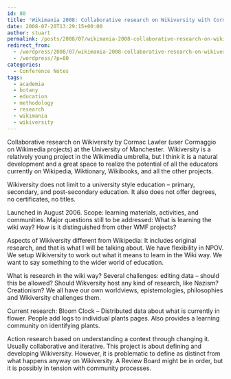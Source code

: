 ```yaml
---
id: 80
title: 'Wikimania 2008: Collaborative research on Wikiversity with Cormac Lawler'
date: 2008-07-20T13:29:15+00:00
author: stuart
permalink: /posts/2008/07/wikimania-2008-collaborative-research-on-wikiversity-with-cormac-lawler// 
redirect_from:
  - /wordpress/2008/07/wikimania-2008-collaborative-research-on-wikiversity-with-cormac-lawler/
  - /wordpress/?p=80
categories:
  - Conference Notes
tags:
  - academia
  - botany
  - education
  - methodology
  - research
  - wikimania
  - wikiversity
---
```

Collaborative research on Wikiversity by Cormac Lawler (user Cormaggio on Wikimedia projects) at the University of Manchester.  Wikiversity is a relatively young project in the Wikimedia umbrella, but I think it is a natural development and a great space to realize the potential of all the educators currently on Wikipedia, Wiktionary, Wikibooks, and all the other projects.

<!--more-->

Wikiversity does not limit to a university style education – primary, secondary, and post-secondary education. It also does not offer degrees, no certificates, no titles.

Launched in August 2006. Scope: learning materials, activities, and communities. Major questions still to be addressed: What is learning the wiki way? How is it distinguished from other WMF projects?

Aspects of Wikiversity different from Wikipedia: It includes original research, and that is what I will be talking about. We have flexibility in NPOV. We setup Wikiversity to work out what it means to learn in the Wiki way. We want to say something to the wider world of education.

What is research in the wiki way? Several challenges: editing data – should this be allowed? Should Wikversity host any kind of research, like Nazism? Creationism? We all have our own worldviews, epistemologies, philosophies and Wikiversity challenges them.

Current research: Bloom Clock – Distributed data about what is currently in flower. People add logs to individual plants pages. Also provides a learning community on identifying plants.

Action research based on understanding a context through changing it. Usually collaborative and iterative. This project is about defining and developing Wikiversity. However, it is problematic to define as distinct from what happens anyway on Wikiversity. A Review Board might be in order, but it is possibly in tension with community processes.